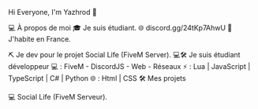 Hi Everyone, I'm Yazhrod 👋

💻 À propos de moi
🎓 Je suis étudiant.
🌐 discord.gg/24tKp7AhwU
🏴 J'habite en France.






⛏️ Je dev pour le projet Social Life (FiveM Server).
💻🛠️ Je suis étudiant développeur
💻 : FiveM - DiscordJS - Web - Réseaux
⚡ : Lua | JavaScript | TypeScript | C# | Python
🌐 : Html | CSS
🛠️ Mes projets










💻 Social Life (FiveM Serveur).

